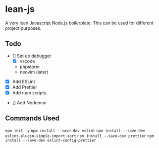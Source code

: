 # lean-js

A very lean Javascript Node.js boilerplate. This can be used for different project purposes.

## Todo

- [] Set up debugger
  - [x] vscode
  - phpstorm
  - neovim (later)
- [x] Add ESLint
- [x] Add Prettier
- [x] Add npm scripts.
- [] Add Nodemon

## Commands Used

`npm init -y`
`npm install --save-dev eslint`
`npm install --save-dev eslint-plugin-simple-import-sort`
`npm install --save-dev prettier`
`npm install --save-dev eslint-config-prettier`
